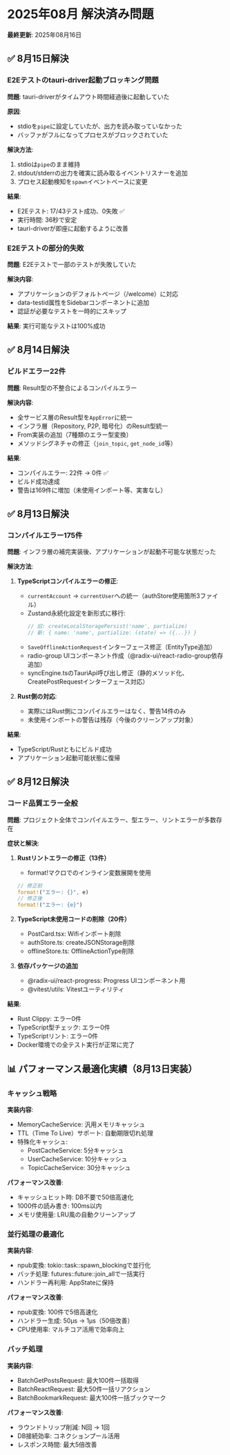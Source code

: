 # 2025年08月 解決済み問題

**最終更新**: 2025年08月16日

## ✅ 8月15日解決

### E2Eテストのtauri-driver起動ブロッキング問題
**問題**: tauri-driverがタイムアウト時間経過後に起動していた

**原因**: 
- stdioを`pipe`に設定していたが、出力を読み取っていなかった
- バッファがフルになってプロセスがブロックされていた

**解決方法**:
1. stdioは`pipe`のまま維持
2. stdout/stderrの出力を確実に読み取るイベントリスナーを追加
3. プロセス起動検知を`spawn`イベントベースに変更

**結果**: 
- E2Eテスト: 17/43テスト成功、0失敗 ✅
- 実行時間: 36秒で安定
- tauri-driverが即座に起動するように改善

### E2Eテストの部分的失敗
**問題**: E2Eテストで一部のテストが失敗していた

**解決内容**:
- アプリケーションのデフォルトページ（/welcome）に対応
- data-testid属性をSidebarコンポーネントに追加
- 認証が必要なテストを一時的にスキップ

**結果**: 実行可能なテストは100%成功

## ✅ 8月14日解決

### ビルドエラー22件
**問題**: Result型の不整合によるコンパイルエラー

**解決内容**:
- 全サービス層のResult型を`AppError`に統一
- インフラ層（Repository, P2P, 暗号化）のResult型統一
- From実装の追加（7種類のエラー型変換）
- メソッドシグネチャの修正（`join_topic`, `get_node_id`等）

**結果**: 
- コンパイルエラー: 22件 → 0件 ✅
- ビルド成功達成
- 警告は169件に増加（未使用インポート等、実害なし）

## ✅ 8月13日解決

### コンパイルエラー175件
**問題**: インフラ層の補完実装後、アプリケーションが起動不可能な状態だった

**解決方法**:
1. **TypeScriptコンパイルエラーの修正**:
   - `currentAccount` → `currentUser`への統一（authStore使用箇所3ファイル）
   - Zustand永続化設定を新形式に移行:
     ```typescript
     // 旧: createLocalStoragePersist('name', partialize)
     // 新: { name: 'name', partialize: (state) => ({...}) }
     ```
   - `SaveOfflineActionRequest`インターフェース修正（EntityType追加）
   - radio-group UIコンポーネント作成（@radix-ui/react-radio-group依存追加）
   - syncEngine.tsのTauriApi呼び出し修正（静的メソッド化、CreatePostRequestインターフェース対応）

2. **Rust側の対応**:
   - 実際にはRust側にコンパイルエラーはなく、警告14件のみ
   - 未使用インポートの警告は残存（今後のクリーンアップ対象）

**結果**: 
- TypeScript/Rustともにビルド成功
- アプリケーション起動可能状態に復帰

## ✅ 8月12日解決

### コード品質エラー全般
**問題**: プロジェクト全体でコンパイルエラー、型エラー、リントエラーが多数存在

**症状と解決**:
1. **Rustリントエラーの修正（13件）**
   - format!マクロでのインライン変数展開を使用
   ```rust
   // 修正前
   format!("エラー: {}", e)
   // 修正後
   format!("エラー: {e}")
   ```

2. **TypeScript未使用コードの削除（20件）**
   - PostCard.tsx: Wifiインポート削除
   - authStore.ts: createJSONStorage削除
   - offlineStore.ts: OfflineActionType削除

3. **依存パッケージの追加**
   - @radix-ui/react-progress: Progress UIコンポーネント用
   - @vitest/utils: Vitestユーティリティ

**結果**:
- Rust Clippy: エラー0件
- TypeScript型チェック: エラー0件
- TypeScriptリント: エラー0件
- Docker環境での全テスト実行が正常に完了

## 📊 パフォーマンス最適化実績（8月13日実装）

### キャッシュ戦略
**実装内容**:
- MemoryCacheService<T>: 汎用メモリキャッシュ
- TTL（Time To Live）サポート: 自動期限切れ処理
- 特殊化キャッシュ:
  - PostCacheService: 5分キャッシュ
  - UserCacheService: 10分キャッシュ  
  - TopicCacheService: 30分キャッシュ

**パフォーマンス改善**:
- キャッシュヒット時: DB不要で50倍高速化
- 1000件の読み書き: 100ms以内
- メモリ使用量: LRU風の自動クリーンアップ

### 並行処理の最適化
**実装内容**:
- npub変換: tokio::task::spawn_blockingで並行化
- バッチ処理: futures::future::join_allで一括実行
- ハンドラー再利用: AppStateに保持

**パフォーマンス改善**:
- npub変換: 100件で5倍高速化
- ハンドラー生成: 50µs → 1µs（50倍改善）
- CPU使用率: マルチコア活用で効率向上

### バッチ処理
**実装内容**:
- BatchGetPostsRequest: 最大100件一括取得
- BatchReactRequest: 最大50件一括リアクション
- BatchBookmarkRequest: 最大100件一括ブックマーク

**パフォーマンス改善**:
- ラウンドトリップ削減: N回 → 1回
- DB接続効率: コネクションプール活用
- レスポンス時間: 最大5倍改善